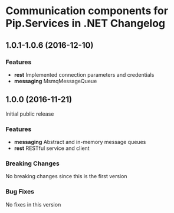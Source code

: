 # Communication components for Pip.Services in .NET Changelog

## <a name="1.0.1-1.0.6"></a> 1.0.1-1.0.6 (2016-12-10)

### Features
* **rest** Implemented connection parameters and credentials
* **messaging** MsmqMessageQueue

## <a name="1.0.0"></a> 1.0.0 (2016-11-21)

Initial public release

### Features
* **messaging** Abstract and in-memory message queues
* **rest** RESTful service and client

### Breaking Changes
No breaking changes since this is the first version

### Bug Fixes
No fixes in this version

